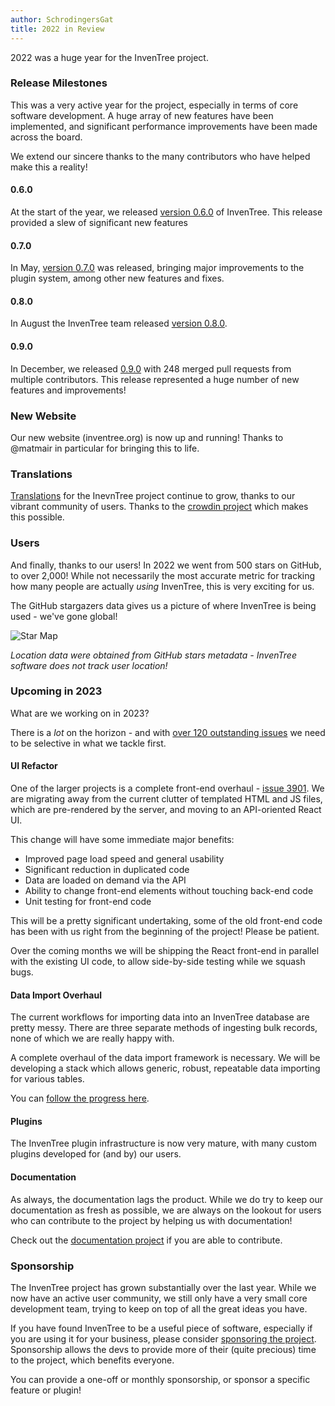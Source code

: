 ```yaml
---
author: SchrodingersGat
title: 2022 in Review
---
```


2022 was a huge year for the InvenTree project.

### Release Milestones

This was a very active year for the project, especially in terms of core software development. A huge array of new features have been implemented, and significant performance improvements have been made across the board.

We extend our sincere thanks to the many contributors who have helped make this a reality!

#### 0.6.0

At the start of the year, we released [version 0.6.0](https://github.com/inventree/InvenTree/releases/tag/0.6.0) of InvenTree. This release provided a slew of significant new features

#### 0.7.0

In May, [version 0.7.0](https://github.com/inventree/InvenTree/releases/tag/0.7.0) was released, bringing major improvements to the plugin system, among other new features and fixes.

#### 0.8.0

In August the InvenTree team released [version 0.8.0](https://github.com/inventree/InvenTree/releases/tag/0.8.0). 

#### 0.9.0

In December, we released [0.9.0](https://github.com/inventree/InvenTree/releases/tag/0.9.0) with 248 merged pull requests from multiple contributors. This release represented a huge number of new features and improvements!

### New Website

Our new website (inventree.org) is now up and running! Thanks to @matmair in particular for bringing this to life.

### Translations

[Translations](/contribute#translate) for the InevnTree project continue to grow, thanks to our vibrant community of users. Thanks to the [crowdin project](https://crowdin.com) which makes this possible.

### Users

And finally, thanks to our users! In 2022 we went from 500 stars on GitHub, to over 2,000! While not necessarily the most accurate metric for tracking how many people are actually *using* InvenTree, this is very exciting for us.

The GitHub stargazers data gives us a picture of where InvenTree is being used - we've gone global!

![Star Map](/img/blog/world-map.png)

*Location data were obtained from GitHub stars metadata - InvenTree software does not track user location!*

### Upcoming in 2023

What are we working on in 2023?

There is a *lot* on the horizon - and with [over 120 outstanding issues](https://github.com/inventree/InvenTree/issues) we need to be selective in what we tackle first.

#### UI Refactor

One of the larger projects is a complete front-end overhaul - [issue 3901](https://github.com/inventree/InvenTree/issues/3901). We are migrating away from the current clutter of templated HTML and JS files, which are pre-rendered by the server, and moving to an API-oriented React UI.

This change will have some immediate major benefits:

- Improved page load speed and general usability
- Significant reduction in duplicated code
- Data are loaded on demand via the API
- Ability to change front-end elements without touching back-end code
- Unit testing for front-end code

This will be a pretty significant undertaking, some of the old front-end code has been with us right from the beginning of the project! Please be patient.

Over the coming months we will be shipping the React front-end in parallel with the existing UI code, to allow side-by-side testing while we squash bugs.

#### Data Import Overhaul

The current workflows for importing data into an InvenTree database are pretty messy. There are three separate methods of ingesting bulk records, none of which we are really happy with.

A complete overhaul of the data import framework is necessary. We will be developing a stack which allows generic, robust, repeatable data importing for various tables.

You can [follow the progress here](https://github.com/inventree/InvenTree/issues/3101).

#### Plugins

The InvenTree plugin infrastructure is now very mature, with many custom plugins developed for (and by) our users. 

#### Documentation

As always, the documentation lags the product. While we do try to keep our documentation as fresh as possible, we are always on the lookout for users who can contribute to the project by helping us with documentation!

Check out the [documentation project](https://github.com/inventree/inventree-docs) if you are able to contribute.

### Sponsorship

The InvenTree project has grown substantially over the last year. While we now have an active user community, we still only have a very small core development team, trying to keep on top of all the great ideas you have.

If you have found InvenTree to be a useful piece of software, especially if you are using it for your business, please consider [sponsoring the project](https://github.com/sponsors/inventree/). Sponsorship allows the devs to provide more of their (quite precious) time to the project, which benefits everyone.

You can provide a one-off or monthly sponsorship, or sponsor a specific feature or plugin!
